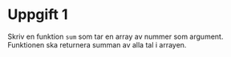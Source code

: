 # Uppgift 1

Skriv en funktion `sum` som tar en array av nummer som argument. 
Funktionen ska returnera summan av alla tal i arrayen.
